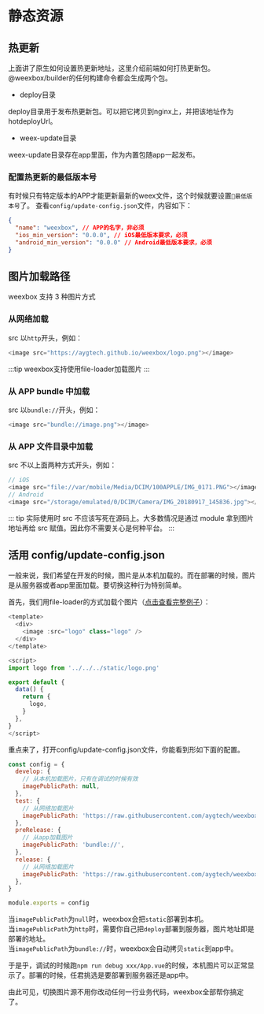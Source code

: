 # 静态资源

## 热更新

上面讲了原生如何设置热更新地址，这里介绍前端如何打热更新包。  
@weexbox/builder的任何构建命令都会生成两个包。

- deploy目录

deploy目录用于发布热更新包。可以把它拷贝到nginx上，并把该地址作为hotdeployUrl。

- weex-update目录

weex-update目录存在app里面，作为内置包随app一起发布。

### 配置热更新的最低版本号

有时候只有特定版本的APP才能更新最新的weex文件，这个时候就要设置`最低版本号`了。
查看`config/update-config.json`文件，内容如下：
```json
{
  "name": "weexbox", // APP的名字，非必须
  "ios_min_version": "0.0.0", // iOS最低版本要求，必须
  "android_min_version": "0.0.0" // Android最低版本要求，必须
}
```

## 图片加载路径

weexbox 支持 3 种图片方式

### 从网络加载

src 以`http`开头，例如：

```js
<image src="https://aygtech.github.io/weexbox/logo.png"></image>
```

:::tip
weexbox支持使用file-loader加载图片
:::

### 从 APP bundle 中加载

src 以`bundle://`开头，例如：

```js
<image src="bundle://image.png"></image>
```

### 从 APP 文件目录中加载

src 不以上面两种方式开头，例如：

```js
// iOS
<image src="file://var/mobile/Media/DCIM/100APPLE/IMG_0171.PNG"></image>
// Android
<image src="/storage/emulated/0/DCIM/Camera/IMG_20180917_145836.jpg"></image>
```

::: tip
实际使用时 src 不应该写死在源码上。大多数情况是通过 module 拿到图片地址再给 src 赋值。因此你不需要关心是何种平台。
:::

## 活用 config/update-config.json

一般来说，我们希望在开发的时候，图片是从本机加载的。而在部署的时候，图片是从服务器或者app里面加载。要切换这种行为特别简单。

首先，我们用file-loader的方式加载个图片（[点击查看完整例子](https://github.com/aygtech/weexbox-template/blob/master/src/page/page1/App.vue)）：

```js
<template>
  <div>
    <image :src="logo" class="logo" />
  </div>
</template>

<script>
import logo from '../../../static/logo.png'

export default {
  data() {
    return {
      logo,
    }
  },
}
</script>
```

重点来了，打开config/update-config.json文件，你能看到形如下面的配置。

```js
const config = {
  develop: {
    // 从本机加载图片，只有在调试的时候有效
    imagePublicPath: null,
  },
  test: {
    // 从网络加载图片
    imagePublicPath: 'https://raw.githubusercontent.com/aygtech/weexbox-template/master/deploy',
  },
  preRelease: {
    // 从app加载图片
    imagePublicPath: 'bundle://',
  },
  release: {
    // 从网络加载图片
    imagePublicPath: 'https://raw.githubusercontent.com/aygtech/weexbox-template/master/deploy',
  },
}

module.exports = config
```

当`imagePublicPath`为`null`时，weexbox会把`static`部署到本机。  
当`imagePublicPath`为`http`时，需要你自己把`deploy`部署到服务器，图片地址即是部署的地址。  
当`imagePublicPath`为`bundle://`时，weexbox会自动拷贝`static`到app中。

于是乎，调试的时候跑`npm run debug xxx/App.vue`的时候，本机图片可以正常显示了。部署的时候，任君挑选是要部署到服务器还是app中。

由此可见，切换图片源不用你改动任何一行业务代码，weexbox全部帮你搞定了。
